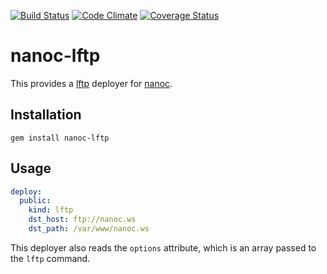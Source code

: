 [![Build Status](https://travis-ci.org/nanoc/nanoc-lftp.png)](https://travis-ci.org/nanoc/nanoc-lftp)
[![Code Climate](https://codeclimate.com/github/nanoc/nanoc-lftp.png)](https://codeclimate.com/github/nanoc/nanoc-lftp)
[![Coverage Status](https://coveralls.io/repos/nanoc/nanoc-lftp/badge.png?branch=master)](https://coveralls.io/r/nanoc/nanoc-lftp)

# nanoc-lftp

This provides a [lftp](http://lftp.yar.ru/) deployer for [nanoc](http://nanoc.ws).

## Installation

`gem install nanoc-lftp`

## Usage

```yaml
deploy:
  public:
    kind: lftp
    dst_host: ftp://nanoc.ws
    dst_path: /var/www/nanoc.ws
```

This deployer also reads the `options` attribute, which is an array passed to
the `lftp` command.
